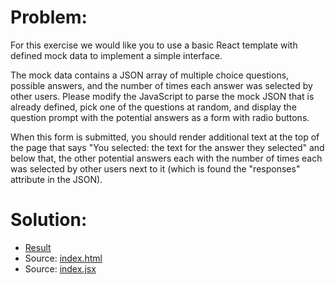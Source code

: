 # Problem:

For this exercise we would like you to use a basic React template with defined mock data to implement a simple interface.

The mock data contains a JSON array of multiple choice questions, possible answers, and the number of times each answer was selected by other users. Please modify the JavaScript to parse the mock JSON that is already defined, pick one of the questions at random, and display the question prompt with the potential answers as a form with radio buttons.

When this form is submitted, you should render additional text at the top of the page that says "You selected: the text for the answer they selected" and below that, the other potential answers each with the number of times each was selected by other users next to it (which is found the "responses" attribute in the JSON).

# Solution:

- [Result](https://vpodk.com/coding-challenges/react-redux-poll/)
- Source: [index.html](index.html)
- Source: [index.jsx](index.jsx)
